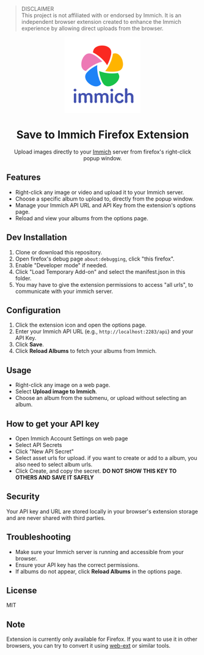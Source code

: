 ﻿> DISCLAIMER  
> This project is not affiliated with or endorsed by Immich. It is an independent browser extension created to enhance the Immich experience by allowing direct uploads from the browser.

<img src="icons/icon.svg" width="200" style="display: block; margin: auto;">
<h1 align="center">Save to Immich Firefox Extension</h1>

<p align="center">
  Upload images directly to your <a href="https://github.com/immich-app/immich">Immich</a> server from firefox's right-click popup window.
</p>

## Features

- Right-click any image or video and upload it to your Immich server.
- Choose a specific album to upload to, directly from the popup window.
- Manage your Immich API URL and API Key from the extension's options page.
- Reload and view your albums from the options page.

## Dev Installation

1. Clone or download this repository.
2. Open firefox's debug page `about:debugging`, click "this firefox".
3. Enable "Developer mode" if needed.
4. Click "Load Temporary Add-on" and select the manifest.json in this folder.
5. You may have to give the extension permissions to access "all urls", to communicate with your immich server.

## Configuration

1. Click the extension icon and open the options page.
2. Enter your Immich API URL (e.g., `http://localhost:2283/api`) and your API Key.
3. Click **Save**.
4. Click **Reload Albums** to fetch your albums from Immich.

## Usage

- Right-click any image on a web page.
- Select **Upload image to Immich**.
- Choose an album from the submenu, or upload without selecting an album.

## How to get your API key

- Open Immich Account Settings on web page
- Select API Secrets
- Click "New API Secret"
- Select asset urls for upload. if you want to create or add to a album, you also need to select album urls.
- Click Create, and copy the secret. **DO NOT SHOW THIS KEY TO OTHERS AND SAVE IT SAFELY**

## Security

Your API key and URL are stored locally in your browser's extension storage and are never shared with third parties.

## Troubleshooting

- Make sure your Immich server is running and accessible from your browser.
- Ensure your API key has the correct permissions.
- If albums do not appear, click **Reload Albums** in the options page.

## License

MIT

## Note
Extension is currently only available for Firefox. If you want to use it in other browsers, you can try to convert it using [web-ext](https://developer.mozilla.org/en-US/docs/Mozilla/Add-ons/WebExtensions/Using_web-ext_command_line_tool) or similar tools.
